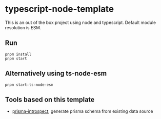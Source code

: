 # typescript-node-template
This is an out of the box project using node and typescript. Default module resolution is ESM.

## Run

```shell
pnpm install
pnpm start
```

## Alternatively using ts-node-esm
```shell
pnpm start:ts-node-esm
```

## Tools based on this template
- [prisma-introspect](https://github.com/thorseraq/prisma-introspect), generate prisma schema from existing data source
